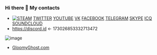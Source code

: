 ### Hi there 👋 My contacts

- [![STEAM](https://icons.iconarchive.com/icons/froyoshark/enkel/32/Steam-icon.png)](https://steamcommunity.com/id/aselockd)
[TWITTER](https://twitter.com/aselockd)
[YOUTUBE](https://youtube.com/channel/UCby1U7eVfQOccOYRU6kr1BQ)
[VK](https://vk.com/aselockd)
[FACEBOOK](https://facebook.com/aselockd)
[TELEGRAM](https://t.me/aselockd)
[SKYPE](https://join.skype.com/invite/CncYs5bSiwGX)
[ICQ](https://icq.im/aselockd)
[SOUNDCLOUD](https://soundcloud.com/aselock-1)
- https://discord.id <- 173026853332713472


![image](https://avatars.mds.yandex.net/get-ott/1652588/2a00000172747ec04f0a11d823c7b1ca7e69/1344x756)

- [GloomyGhost.com](http://gloomyghost.com/)

<!--
**vega0/vega0** is a ✨ _special_ ✨ repository because its `README.md` (this file) appears on your GitHub profile.

Here are some ideas to get you started:

- 🔭 I’m currently working on ...
- 🌱 I’m currently learning ...
- 👯 I’m looking to collaborate on ...
- 🤔 I’m looking for help with ...
- 💬 Ask me about ...
- 📫 How to reach me: ...
- 😄 Pronouns: ...
- ⚡ Fun fact:
-->
